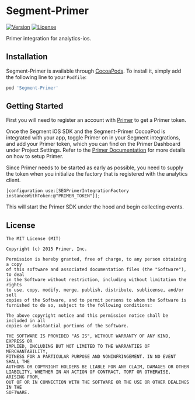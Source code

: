 # Segment-Primer

[![Version](https://img.shields.io/cocoapods/v/Segment-Primer.svg?style=flat)](http://cocoapods.org/pods/Segment-Primer)
[![License](https://img.shields.io/cocoapods/l/Segment-Primer.svg?style=flat)](http://cocoapods.org/pods/Segment-Primer)

Primer integration for analytics-ios.

## Installation

Segment-Primer is available through [CocoaPods](http://cocoapods.org). To install
it, simply add the following line to your `Podfile`:

```ruby
pod 'Segment-Primer'
```

## Getting Started

First you will need to register an account with [Primer](http://goprimer.com) to get a Primer token.

Once the Segment iOS SDK and the Segment-Primer CocoaPod is integrated with your app, toggle Primer on in your Segment integrations, and add your Primer token, which you can find on the Primer Dashboard under Project Settings. Refer to the [Primer Documentation](http://docs.goprimer.com) for more details on how to setup Primer.

Since Primer needs to be started as early as possible, you need to supply the token when you initialize the factory that is registered with the analytics client.

```objc
[configuration use:[SEGPrimerIntegrationFactory instanceWithToken:@"PRIMER_TOKEN"]];
```

This will start the Primer SDK under the hood and begin collecting events.

## License

```
The MIT License (MIT)

Copyright (c) 2015 Primer, Inc.

Permission is hereby granted, free of charge, to any person obtaining a copy
of this software and associated documentation files (the "Software"), to deal
in the Software without restriction, including without limitation the rights
to use, copy, modify, merge, publish, distribute, sublicense, and/or sell
copies of the Software, and to permit persons to whom the Software is
furnished to do so, subject to the following conditions:

The above copyright notice and this permission notice shall be included in all
copies or substantial portions of the Software.

THE SOFTWARE IS PROVIDED "AS IS", WITHOUT WARRANTY OF ANY KIND, EXPRESS OR
IMPLIED, INCLUDING BUT NOT LIMITED TO THE WARRANTIES OF MERCHANTABILITY,
FITNESS FOR A PARTICULAR PURPOSE AND NONINFRINGEMENT. IN NO EVENT SHALL THE
AUTHORS OR COPYRIGHT HOLDERS BE LIABLE FOR ANY CLAIM, DAMAGES OR OTHER
LIABILITY, WHETHER IN AN ACTION OF CONTRACT, TORT OR OTHERWISE, ARISING FROM,
OUT OF OR IN CONNECTION WITH THE SOFTWARE OR THE USE OR OTHER DEALINGS IN THE
SOFTWARE.
```